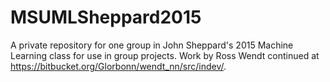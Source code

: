 # MSUMLSheppard2015
A private repository for one group in John Sheppard's 2015 Machine Learning class for use in group projects. Work by Ross Wendt continued at https://bitbucket.org/Glorbonn/wendt_nn/src/indev/.
